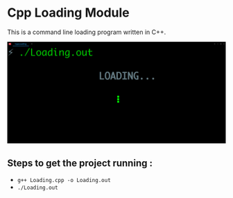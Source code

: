 # Cpp Loading Module

This is a command line loading program written in C++.

![Demo](./CppLoading.gif)

## Steps to get the project running :
* `g++ Loading.cpp -o Loading.out`
* `./Loading.out`